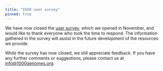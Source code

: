 ```yaml
---
title: "IGSR user survey"
pinned: true
---
```


We have now closed the [user survey](/announcements/user-survey/), which we opened in November, and would like to thank everyone who took the time to respond. The information gathered in the survey will assist in the future development of the resources we provide.

While the survey has now closed, we still appreciate feedback. If you have any further comments or suggestions, please contact us at [info@1000genomes.org](mailto:info@1000genomes.org).
